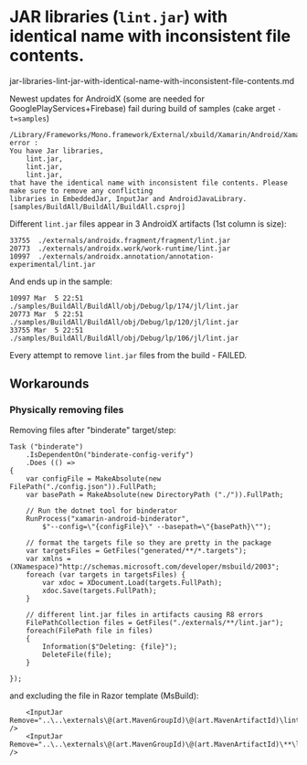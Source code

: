 # JAR libraries (`lint.jar`) with identical name with inconsistent file contents.

jar-libraries-lint-jar-with-identical-name-with-inconsistent-file-contents.md

Newest updates for AndroidX (some are needed for GooglePlayServices+Firebase) fail during build of samples
(cake arget `-t=samples`)

```
/Library/Frameworks/Mono.framework/External/xbuild/Xamarin/Android/Xamarin.Android.Common.targets(1092,3): 
error : 
You have Jar libraries, 
    lint.jar, 
    lint.jar, 
    lint.jar, 
that have the identical name with inconsistent file contents. Please make sure to remove any conflicting 
libraries in EmbeddedJar, InputJar and AndroidJavaLibrary. 
[samples/BuildAll/BuildAll/BuildAll.csproj]
```

Different `lint.jar` files appear in 3 AndroidX artifacts (1st column is size):

```
33755  ./externals/androidx.fragment/fragment/lint.jar
20773  ./externals/androidx.work/work-runtime/lint.jar
10997  ./externals/androidx.annotation/annotation-experimental/lint.jar
```

And ends up in the sample:

```
10997 Mar  5 22:51 ./samples/BuildAll/BuildAll/obj/Debug/lp/174/jl/lint.jar
20773 Mar  5 22:51 ./samples/BuildAll/BuildAll/obj/Debug/lp/120/jl/lint.jar
33755 Mar  5 22:51 ./samples/BuildAll/BuildAll/obj/Debug/lp/106/jl/lint.jar
```

Every attempt to remove `lint.jar` files from the build - FAILED.

## Workarounds


### Physically removing files

Removing files after "binderate" target/step:

```
Task ("binderate")
	.IsDependentOn("binderate-config-verify")
	.Does (() =>
{
	var configFile = MakeAbsolute(new FilePath("./config.json")).FullPath;
	var basePath = MakeAbsolute(new DirectoryPath ("./")).FullPath;

	// Run the dotnet tool for binderator
	RunProcess("xamarin-android-binderator",
		$"--config=\"{configFile}\" --basepath=\"{basePath}\"");

	// format the targets file so they are pretty in the package
	var targetsFiles = GetFiles("generated/**/*.targets");
	var xmlns = (XNamespace)"http://schemas.microsoft.com/developer/msbuild/2003";
	foreach (var targets in targetsFiles) {
		var xdoc = XDocument.Load(targets.FullPath);
		xdoc.Save(targets.FullPath);
	}

	// different lint.jar files in artifacts causing R8 errors
	FilePathCollection files = GetFiles("./externals/**/lint.jar");
	foreach(FilePath file in files)
	{
		Information($"Deleting: {file}");
		DeleteFile(file);
	}

});
```

and excluding the file in Razor template (MsBuild):

```
    <InputJar Remove="..\..\externals\@(art.MavenGroupId)\@(art.MavenArtifactId)\lint.jar" />
    <InputJar Remove="..\..\externals\@(art.MavenGroupId)\@(art.MavenArtifactId)\**\lint.jar" />
```
